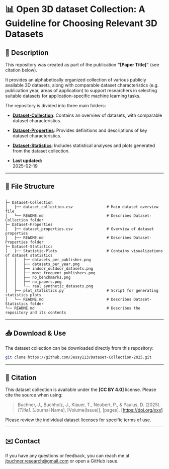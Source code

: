 # 📊 Open 3D dataset Collection: A Guideline for Choosing Relevant 3D Datasets

## 📌 Description

This repository was created as part of the publication **"[Paper Title]"** (see citation below). 

It provides an alphabetically organized collection of various publicly available 3D datasets, along with comparable dataset characteristics (e.g. publication year, areas of application) to support researchers in selecting suitable datasets for application-specific machine learning tasks. 

The repository is divided into three main folders: 
- **[Dataset-Collection](./Dataset-Collection)**: Contains an overview of datasets, with comparable dataset characteristics.
- **[Dataset-Properties](./Dataset-Properties)**: Provides definitions and descriptions of key dataset characteristics.
- **[Dataset-Statistics](./Dataset-Statistics)**: Includes statistical analyses and plots generated from the dataset collection.

- **Last updated:** <br>
    2025-02-19

---

## 📂 File Structure

```
.
├─ Dataset-Collection                                       
│   ├── dataset_collection.csv               # Main dataset overview file
│   └── README.md                            # Describes Dataset-Collection folder
├─ Dataset-Properties
│   ├── dataset_properties.csv               # Overview of dataset properties
│   ├── README.md                            # Describes Dataset-Properties folder
├─ Dataset-Statistics
│   ├── Statistic-Plots                      # Contains visualizations of dataset statistics
│   │   ├── datasets_per_publisher.png
│   │   ├── datasets_per_year.png
│   │   ├── indoor_outdoor_datasets.png
│   │   ├── most_frequent_publishers.png
│   │   ├── no_benchmarks.png
│   │   ├── no_papers.png
│   │   └── real_synthetic_datasets.png
│   ├── plot_statistics.py                   # Script for generating statistics plots
│   └── README.md                            # Describes Dataset-Statistics folder  
└── README.md                                # Describes the repository and its contents
```

---

## 📥 Download & Use

The dataset collection can be downloaded directly from this repository:

```bash
git clone https://github.com/Jessy113/Dataset-Collection-2025.git

```

---

## 🔗 Citation

This dataset collection is available under the **[CC BY 4.0]** license. Please cite the source when using:

> Buchner, J., Buchholz, J., Klauer, T., Neubert, P., & Paulus, D. (2025). *[Title]*. [Journal Name], [Volume(Issue)], [pages]. [https://doi.org/xxx]

Please review the individual dataset licenses for specific terms of use.

---

## ✉️ Contact

If you have any questions or feedback, you can reach me at jbuchner.research@gmail.com or open a GitHub issue.


